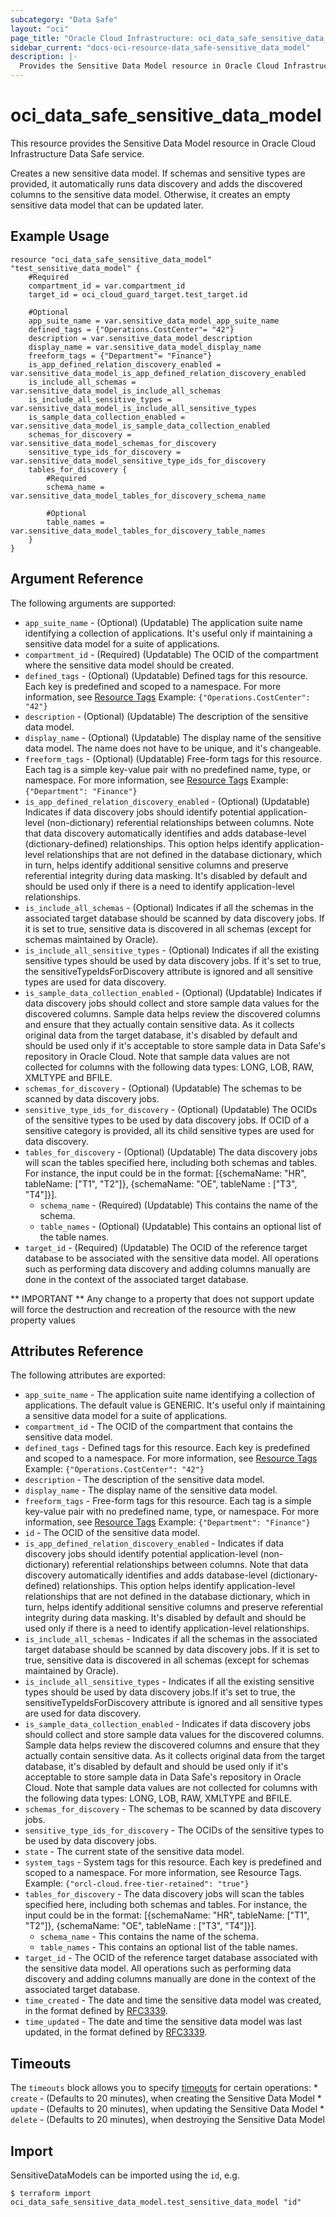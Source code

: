 ```yaml
---
subcategory: "Data Safe"
layout: "oci"
page_title: "Oracle Cloud Infrastructure: oci_data_safe_sensitive_data_model"
sidebar_current: "docs-oci-resource-data_safe-sensitive_data_model"
description: |-
  Provides the Sensitive Data Model resource in Oracle Cloud Infrastructure Data Safe service
---
```


# oci_data_safe_sensitive_data_model
This resource provides the Sensitive Data Model resource in Oracle Cloud Infrastructure Data Safe service.

Creates a new sensitive data model. If schemas and sensitive types are provided, it automatically runs data discovery
and adds the discovered columns to the sensitive data model. Otherwise, it creates an empty sensitive data model
that can be updated later.


## Example Usage

```hcl
resource "oci_data_safe_sensitive_data_model" "test_sensitive_data_model" {
	#Required
	compartment_id = var.compartment_id
	target_id = oci_cloud_guard_target.test_target.id

	#Optional
	app_suite_name = var.sensitive_data_model_app_suite_name
	defined_tags = {"Operations.CostCenter"= "42"}
	description = var.sensitive_data_model_description
	display_name = var.sensitive_data_model_display_name
	freeform_tags = {"Department"= "Finance"}
	is_app_defined_relation_discovery_enabled = var.sensitive_data_model_is_app_defined_relation_discovery_enabled
	is_include_all_schemas = var.sensitive_data_model_is_include_all_schemas
	is_include_all_sensitive_types = var.sensitive_data_model_is_include_all_sensitive_types
	is_sample_data_collection_enabled = var.sensitive_data_model_is_sample_data_collection_enabled
	schemas_for_discovery = var.sensitive_data_model_schemas_for_discovery
	sensitive_type_ids_for_discovery = var.sensitive_data_model_sensitive_type_ids_for_discovery
	tables_for_discovery {
		#Required
		schema_name = var.sensitive_data_model_tables_for_discovery_schema_name

		#Optional
		table_names = var.sensitive_data_model_tables_for_discovery_table_names
	}
}
```

## Argument Reference

The following arguments are supported:

* `app_suite_name` - (Optional) (Updatable) The application suite name identifying a collection of applications. It's useful only if maintaining a sensitive data model for a suite of applications.
* `compartment_id` - (Required) (Updatable) The OCID of the compartment where the sensitive data model should be created.
* `defined_tags` - (Optional) (Updatable) Defined tags for this resource. Each key is predefined and scoped to a namespace. For more information, see [Resource Tags](https://docs.cloud.oracle.com/iaas/Content/General/Concepts/resourcetags.htm)  Example: `{"Operations.CostCenter": "42"}` 
* `description` - (Optional) (Updatable) The description of the sensitive data model.
* `display_name` - (Optional) (Updatable) The display name of the sensitive data model. The name does not have to be unique, and it's changeable.
* `freeform_tags` - (Optional) (Updatable) Free-form tags for this resource. Each tag is a simple key-value pair with no predefined name, type, or namespace. For more information, see [Resource Tags](https://docs.cloud.oracle.com/iaas/Content/General/Concepts/resourcetags.htm)  Example: `{"Department": "Finance"}` 
* `is_app_defined_relation_discovery_enabled` - (Optional) (Updatable) Indicates if data discovery jobs should identify potential application-level (non-dictionary) referential relationships between columns. Note that data discovery automatically identifies and adds database-level (dictionary-defined) relationships. This option helps identify application-level relationships that are not defined in the database dictionary, which in turn, helps identify additional sensitive columns and preserve referential integrity during data masking. It's disabled by default and should be used only if there is a need to identify application-level relationships. 
* `is_include_all_schemas` - (Optional) Indicates if all the schemas in the associated target database should be scanned by data discovery jobs. If it is set to true, sensitive data is discovered in all schemas (except for schemas maintained by Oracle). 
* `is_include_all_sensitive_types` - (Optional) Indicates if all the existing sensitive types should be used by data discovery jobs. If it's set to true, the sensitiveTypeIdsForDiscovery attribute is ignored and all sensitive types are used for data discovery. 
* `is_sample_data_collection_enabled` - (Optional) (Updatable) Indicates if data discovery jobs should collect and store sample data values for the discovered columns. Sample data helps review the discovered columns and ensure that they actually contain sensitive data. As it collects original data from the target database, it's disabled by default and should be used only if it's acceptable to store sample data in Data Safe's repository in Oracle Cloud. Note that sample data values are not collected for columns with the following data types: LONG, LOB, RAW, XMLTYPE and BFILE. 
* `schemas_for_discovery` - (Optional) (Updatable) The schemas to be scanned by data discovery jobs.
* `sensitive_type_ids_for_discovery` - (Optional) (Updatable) The OCIDs of the sensitive types to be used by data discovery jobs. If OCID of a sensitive category is provided, all its child sensitive types are used for data discovery. 
* `tables_for_discovery` - (Optional) (Updatable) The data discovery jobs will scan the tables specified here, including both schemas and tables. For instance, the input could be in the format: [{schemaName: "HR", tableName: ["T1", "T2"]}, {schemaName:  "OE", tableName : ["T3", "T4"]}]. 
	* `schema_name` - (Required) (Updatable) This contains the name of the schema.
	* `table_names` - (Optional) (Updatable) This contains an optional list of the table names.
* `target_id` - (Required) (Updatable) The OCID of the reference target database to be associated with the sensitive data model. All operations such as performing data discovery and adding columns manually are done in the context of the associated target database. 


** IMPORTANT **
Any change to a property that does not support update will force the destruction and recreation of the resource with the new property values

## Attributes Reference

The following attributes are exported:

* `app_suite_name` - The application suite name identifying a collection of applications. The default value is GENERIC. It's useful only if maintaining a sensitive data model for a suite of applications. 
* `compartment_id` - The OCID of the compartment that contains the sensitive data model.
* `defined_tags` - Defined tags for this resource. Each key is predefined and scoped to a namespace. For more information, see [Resource Tags](https://docs.cloud.oracle.com/iaas/Content/General/Concepts/resourcetags.htm)  Example: `{"Operations.CostCenter": "42"}` 
* `description` - The description of the sensitive data model.
* `display_name` - The display name of the sensitive data model.
* `freeform_tags` - Free-form tags for this resource. Each tag is a simple key-value pair with no predefined name, type, or namespace. For more information, see [Resource Tags](https://docs.cloud.oracle.com/iaas/Content/General/Concepts/resourcetags.htm)  Example: `{"Department": "Finance"}` 
* `id` - The OCID of the sensitive data model.
* `is_app_defined_relation_discovery_enabled` - Indicates if data discovery jobs should identify potential application-level (non-dictionary) referential relationships between columns. Note that data discovery automatically identifies and adds database-level (dictionary-defined) relationships. This option helps identify application-level relationships that are not defined in the database dictionary, which in turn, helps identify additional sensitive columns and preserve referential integrity during data masking. It's disabled by default and should be used only if there is a need to identify application-level relationships. 
* `is_include_all_schemas` - Indicates if all the schemas in the associated target database should be scanned by data discovery jobs. If it is set to true, sensitive data is discovered in all schemas (except for schemas maintained by Oracle). 
* `is_include_all_sensitive_types` - Indicates if all the existing sensitive types should be used by data discovery jobs.If it's set to true, the sensitiveTypeIdsForDiscovery attribute is ignored and all sensitive types are used for data discovery. 
* `is_sample_data_collection_enabled` - Indicates if data discovery jobs should collect and store sample data values for the discovered columns. Sample data helps review the discovered columns and ensure that they actually contain sensitive data. As it collects original data from the target database, it's disabled by default and should be used only if it's acceptable to store sample data in Data Safe's repository in Oracle Cloud. Note that sample data values are not collected for columns with the following data types: LONG, LOB, RAW, XMLTYPE and BFILE. 
* `schemas_for_discovery` - The schemas to be scanned by data discovery jobs.
* `sensitive_type_ids_for_discovery` - The OCIDs of the sensitive types to be used by data discovery jobs.
* `state` - The current state of the sensitive data model.
* `system_tags` - System tags for this resource. Each key is predefined and scoped to a namespace. For more information, see Resource Tags. Example: `{"orcl-cloud.free-tier-retained": "true"}` 
* `tables_for_discovery` - The data discovery jobs will scan the tables specified here, including both schemas and tables. For instance, the input could be in the format: [{schemaName: "HR", tableName: ["T1", "T2"]}, {schemaName:  "OE", tableName : ["T3", "T4"]}]. 
	* `schema_name` - This contains the name of the schema.
	* `table_names` - This contains an optional list of the table names.
* `target_id` - The OCID of the reference target database associated with the sensitive data model. All operations such as performing data discovery and adding columns manually are done in the context of the associated target database. 
* `time_created` - The date and time the sensitive data model was created, in the format defined by [RFC3339](https://tools.ietf.org/html/rfc3339).
* `time_updated` - The date and time the sensitive data model was last updated, in the format defined by [RFC3339](https://tools.ietf.org/html/rfc3339).

## Timeouts

The `timeouts` block allows you to specify [timeouts](https://registry.terraform.io/providers/oracle/oci/latest/docs/guides/changing_timeouts) for certain operations:
	* `create` - (Defaults to 20 minutes), when creating the Sensitive Data Model
	* `update` - (Defaults to 20 minutes), when updating the Sensitive Data Model
	* `delete` - (Defaults to 20 minutes), when destroying the Sensitive Data Model


## Import

SensitiveDataModels can be imported using the `id`, e.g.

```
$ terraform import oci_data_safe_sensitive_data_model.test_sensitive_data_model "id"
```


